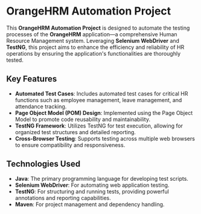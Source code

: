 # OrangeHRM Automation Project

This **OrangeHRM Automation Project** is designed to automate the testing processes of the **OrangeHRM** application—a comprehensive Human Resource Management system. Leveraging **Selenium WebDriver** and **TestNG**, this project aims to enhance the efficiency and reliability of HR operations by ensuring the application's functionalities are thoroughly tested.

## Key Features

- **Automated Test Cases**: Includes automated test cases for critical HR functions such as employee management, leave management, and attendance tracking.
- **Page Object Model (POM) Design**: Implemented using the Page Object Model to promote code reusability and maintainability.
- **TestNG Framework**: Utilizes TestNG for test execution, allowing for organized test structures and detailed reporting.
- **Cross-Browser Testing**: Supports testing across multiple web browsers to ensure compatibility and responsiveness.

## Technologies Used

- **Java**: The primary programming language for developing test scripts.
- **Selenium WebDriver**: For automating web application testing.
- **TestNG**: For structuring and running tests, providing powerful annotations and reporting capabilities.
- **Maven**: For project management and dependency handling.
